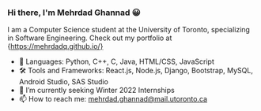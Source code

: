 ### Hi there, I'm Mehrdad Ghannad 😀

I am a Computer Science student at the University of Toronto, specializing in Software Engineering.
Check out my portfolio at {https://mehrdadq.github.io/}

- 💬 Languages: Python, C++, C, Java, HTML/CSS, JavaScript
- 🛠 Tools and Frameworks: React.js, Node.js, Django, Bootstrap, MySQL, Android Studio, SAS Studio
- 🔭 I’m currently seeking Winter 2022 Internships
- 📫 How to reach me: mehrdad.ghannad@mail.utoronto.ca
